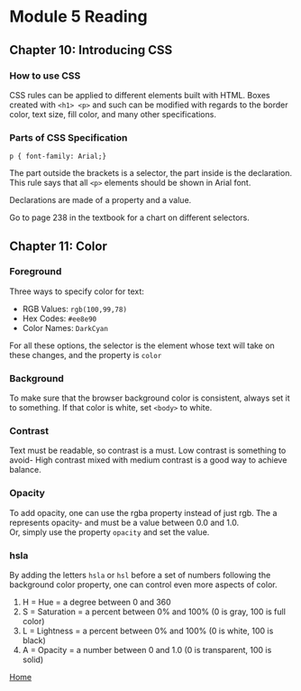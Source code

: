# Module 5 Reading

## Chapter 10: Introducing CSS

### How to use CSS

CSS rules can be applied to different elements built with HTML. Boxes created with `<h1> <p>` and such can be modified with regards to the border color, text size, fill color, and many other specifications. 

### Parts of CSS Specification

`p { font-family: Arial;}`

The part outside the brackets is a selector, the part inside is the declaration. This rule says that all `<p>` elements should be shown in Arial font. 

Declarations are made of a property and a value. 

Go to page 238 in the textbook for a chart on different selectors. 

## Chapter 11: Color

### Foreground

Three ways to specify color for text:

- RGB Values: `rgb(100,99,78)`
- Hex Codes: `#ee8e90`
- Color Names: `DarkCyan`

For all these options, the selector is the element whose text will take on these changes, and the property is `color`

### Background

To make sure that the browser background color is consistent, always set it to something. If that color is white, set `<body>` to white. 

### Contrast

Text must be readable, so contrast is a must. Low contrast is something to avoid- High contrast mixed with medium contrast is a good way to achieve balance.  

### Opacity

To add opacity, one can use the rgba property instead of just rgb. The a represents opacity- and must be a value between 0.0 and 1.0.  
Or, simply use the property `opacity` and set the value. 

### hsla

By adding the letters `hsla` or `hsl` before a set of numbers following the background color property, one can control even more aspects of color.  
1. H = Hue = a degree between 0 and 360
1. S = Saturation = a percent between 0% and 100% (0 is gray, 100 is full color)
1. L = Lightness = a percent between 0% and 100% (0 is white, 100 is black)
1. A = Opacity = a number between 0 and 1.0 (0 is transparent, 100 is solid)

[Home](README.md)
